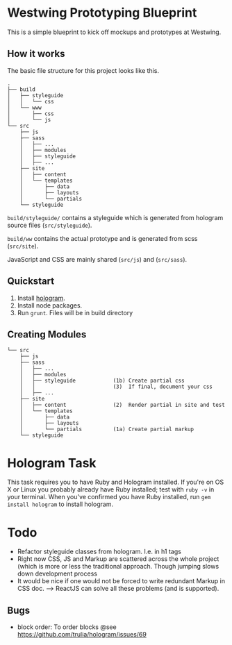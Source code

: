 # Westwing Prototyping Blueprint

This is a simple blueprint to kick off mockups and prototypes at Westwing.

## How it works

The basic file structure for this project looks like this.

```
.
├── build
│   ├── styleguide
│   │   └── css
│   └── www
│       ├── css
│       └── js
└── src
    ├── js
    ├── sass
    │   ├── ...
    │   ├── modules
    │   ├── styleguide
    │   ├── ...
    ├── site
    │   ├── content
    │   └── templates
    │       ├── data
    │       ├── layouts
    │       └── partials
    └── styleguide
```

`build/styleguide/` contains a styleguide which is generated from hologram source files (`src/styleguide`).

`build/ww` contains the actual prototype and is generated from scss (`src/site`).

JavaScript and CSS are mainly shared (`src/js`) and (`src/sass`).

## Quickstart

1. Install [hologram](https://github.com/trulia/hologram).
2. Install node packages.
3. Run `grunt`. Files will be in build directory

## Creating Modules

```
└── src
    ├── js
    ├── sass
    │   ├── ...
    │   ├── modules
    │   ├── styleguide            (1b) Create partial css
    │   │                         (3)  If final, document your css
    │   ├── ...
    ├── site
    │   ├── content               (2)  Render partial in site and test
    │   └── templates
    │       ├── data
    │       ├── layouts
    │       └── partials          (1a) Create partial markup
    └── styleguide
```


# Hologram Task

This task requires you to have Ruby and Hologram installed. 
If you're on OS X or Linux you probably already have Ruby installed; test with `ruby -v` in your terminal. 
When you've confirmed you have Ruby installed, run `gem install hologram` to install hologram.


# Todo

- Refactor styleguide classes from hologram. I.e. in h1 tags
- Right now CSS, JS and Markup are scattered across the whole project (which is more or less the traditional approach. Though jumping slows down development process
- It would be nice if one would not be forced to write redundant Markup in CSS doc.
--> ReactJS can solve all these problems (and is supported).

## Bugs

- block order: To order blocks @see https://github.com/trulia/hologram/issues/69